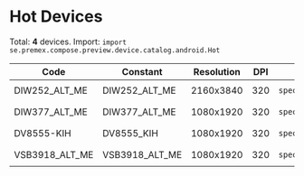 # Hot Devices

Total: **4** devices. Import: `import se.premex.compose.preview.device.catalog.android.Hot`

| Code | Constant | Resolution | DPI | Compose Spec | Preview Usage |
|------|----------|------------|-----|-------------|---------------|
| DIW252_ALT_ME | DIW252_ALT_ME | 2160x3840 | 320 | `spec:width=2160px,height=3840px,dpi=320` | `@Preview(device = Hot.DIW252_ALT_ME)` |
| DIW377_ALT_ME | DIW377_ALT_ME | 1080x1920 | 320 | `spec:width=1080px,height=1920px,dpi=320` | `@Preview(device = Hot.DIW377_ALT_ME)` |
| DV8555-KIH | DV8555_KIH | 1080x1920 | 320 | `spec:width=1080px,height=1920px,dpi=320` | `@Preview(device = Hot.DV8555_KIH)` |
| VSB3918_ALT_ME | VSB3918_ALT_ME | 1080x1920 | 320 | `spec:width=1080px,height=1920px,dpi=320` | `@Preview(device = Hot.VSB3918_ALT_ME)` |

<!-- Generated automatically. Do not edit manually. -->
